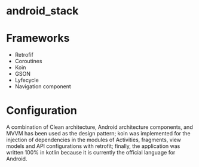 # android_stack

# Frameworks
  - Retrofif
  - Coroutines
  - Koin
  - GSON
  - Lyfecycle
  - Navigation component
  
# Configuration
  A combination of Clean architecture, Android architecture components, and MVVM has been used as the design pattern; koin was implemented for the injection of dependencies in the modules of Activities, fragments, view models and API configurations with retrofit; finally, the application was written 100% in kotlin because it is currently the official language for Android.
